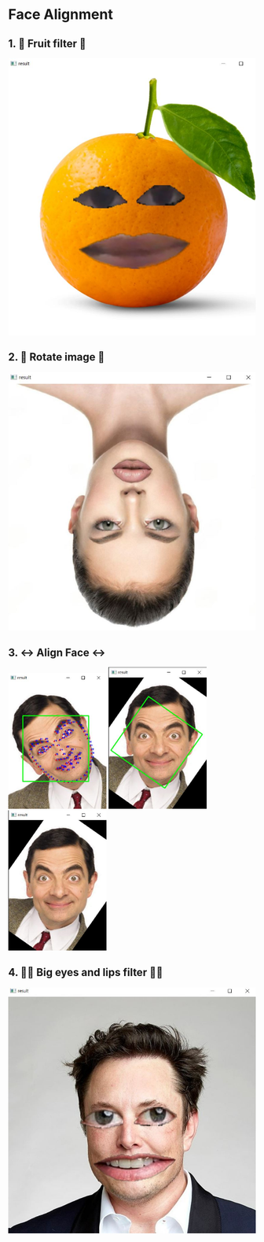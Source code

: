 # Face Alignment

## 1. 🍊 Fruit filter 🍊
![image](https://github.com/kiana-jahanshid/Image-Processing/blob/main/Assignment_30/outputs/orange_face.JPG)


## 2. 🔄 Rotate image 🔄 
![image](https://github.com/kiana-jahanshid/Image-Processing/blob/main/Assignment_30/outputs/rotated_face_ROIS_withlandmarks.JPG)

## 3. ↔ Align Face  ↔
<p float="center">
  <img src="https://github.com/kiana-jahanshid/Image-Processing/blob/main/Assignment_30/outputs/mr1.JPG" width="200" />
  <img src="https://github.com/kiana-jahanshid/Image-Processing/blob/main/Assignment_30/outputs/mrbean_final.JPG" width="200" /> 
  <img src="https://github.com/kiana-jahanshid/Image-Processing/blob/main/Assignment_30/outputs/mrbean_final2_without_boundingbox.JPG" width="200" /> 
</p>


## 4.  💋👀 Big eyes and lips filter 👀💋

![image](https://github.com/kiana-jahanshid/Image-Processing/blob/main/Assignment_30/outputs/4_result_3.JPG)
